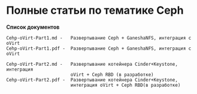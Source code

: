 # Полные статьи по тематике Ceph #

**Список документов**

	Cehp-oVirt-Part1.md -   Развертывание Ceph + GaneshaNFS, интеграция с oVirt
	Cehp-oVirt-Part1.pdf -  Развертывание Ceph + GaneshaNFS, интеграция с oVirt

	Cehp-oVirt-Part2.md -   Развертывание котейнера Cinder+Keystone, интеграция 
	                        oVirt + Ceph RBD (в разработке)
	Cehp-oVirt-Part2.pdf -  Развертывание котейнера Cinder+Keystone, 
	                        интеграция oVirt + Ceph RBD(в разработке)
